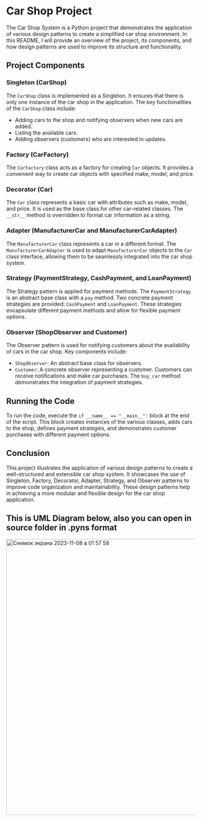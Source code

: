 # Car Shop Project

The Car Shop System is a Python project that demonstrates the application of various design patterns to create a simplified car shop environment. In this README, I will provide an overview of the project, its components, and how design patterns are used to improve its structure and functionality.

## Project Components

### Singleton (CarShop)
The `CarShop` class is implemented as a Singleton. It ensures that there is only one instance of the car shop in the application. The key functionalities of the `CarShop` class include:

- Adding cars to the shop and notifying observers when new cars are added.
- Listing the available cars.
- Adding observers (customers) who are interested in updates.

### Factory (CarFactory)
The `CarFactory` class acts as a factory for creating `Car` objects. It provides a convenient way to create car objects with specified make, model, and price.

### Decorator (Car)
The `Car` class represents a basic car with attributes such as make, model, and price. It is used as the base class for other car-related classes. The `__str__` method is overridden to format car information as a string.

### Adapter (ManufacturerCar and ManufacturerCarAdapter)
The `ManufacturerCar` class represents a car in a different format. The `ManufacturerCarAdapter` is used to adapt `ManufacturerCar` objects to the `Car` class interface, allowing them to be seamlessly integrated into the car shop system.

### Strategy (PaymentStrategy, CashPayment, and LoanPayment)
The Strategy pattern is applied for payment methods. The `PaymentStrategy` is an abstract base class with a `pay` method. Two concrete payment strategies are provided: `CashPayment` and `LoanPayment`. These strategies encapsulate different payment methods and allow for flexible payment options.

### Observer (ShopObserver and Customer)
The Observer pattern is used for notifying customers about the availability of cars in the car shop. Key components include:

- `ShopObserver`: An abstract base class for observers.
- `Customer`: A concrete observer representing a customer. Customers can receive notifications and make car purchases. The `buy_car` method demonstrates the integration of payment strategies.

## Running the Code

To run the code, execute the `if __name__ == "__main__":` block at the end of the script. This block creates instances of the various classes, adds cars to the shop, defines payment strategies, and demonstrates customer purchases with different payment options.

## Conclusion

This project illustrates the application of various design patterns to create a well-structured and extensible car shop system. It showcases the use of Singleton, Factory, Decorator, Adapter, Strategy, and Observer patterns to improve code organization and maintainability. These design patterns help in achieving a more modular and flexible design for the car shop application. 

## This is UML Diagram below, also you can open in source folder in .pyns format

<img width="738" alt="Снимок экрана 2023-11-08 в 01 57 58" src="https://github.com/daurenswrld/final_sdp/assets/68074702/457bf1fd-3380-46ac-a683-58e539ad7afa">
